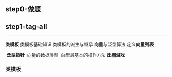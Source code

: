 ## step0-做题











## step1-tag-all







---

**类模板**
	类模板基础知识
	类模板的派生与继承
**向量**与泛型算法
	定义**向量列表**

​	**泛型指针**
​	向量的数据类型
​	向里最基本的操作方法
**出圈游戏**







### 类模板






